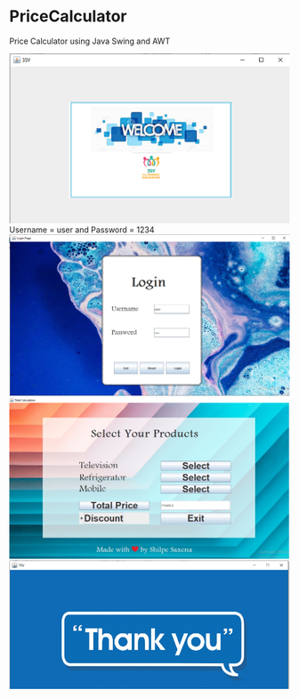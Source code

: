 # PriceCalculator
 Price Calculator using Java Swing and AWT
 
 <img src = "Welcome.png">
   Username = user and Password = 1234
 <img src = "Login.png">
 <img src = "Select.png">
<img src = "Thankyou.png">
